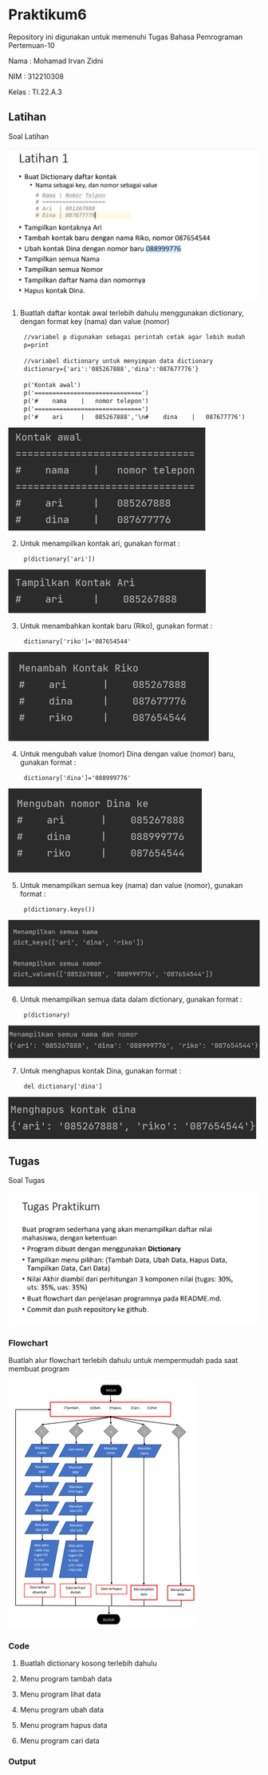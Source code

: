 # Praktikum6

Repository ini digunakan untuk memenuhi Tugas Bahasa Pemrograman Pertemuan-10

Nama    : Mohamad Irvan Zidni

NIM     : 312210308

Kelas   : TI.22.A.3


## Latihan

Soal Latihan

![Foto](Foto/Soal%20Latihan.png)

1. Buatlah daftar kontak awal terlebih dahulu menggunakan dictionary, dengan format key (nama) dan value (nomor)

        //variabel p digunakan sebagai perintah cetak agar lebih mudah
        p=print

        //variabel dictionary untuk menyimpan data dictionary
        dictionary={'ari':'085267888','dina':'087677776'}

        p('Kontak awal')
        p('==============================')
        p('#    nama    |   nomor telepon')
        p('==============================')
        p('#    ari     |   085267888','\n#    dina    |   087677776')

![Foto](Foto/Tampil%20kontak%20awal.png)

2. Untuk menampilkan kontak ari, gunakan format :

        p(dictionary['ari'])

![Foto](Foto/Tampil%20kontak%20ari.png)

3. Untuk menambahkan kontak baru (Riko), gunakan format :

        dictionary['riko']='087654544'

![Foto](Foto/Tambah%20kontak.png)

4. Untuk mengubah value (nomor) Dina dengan value (nomor) baru, gunakan format :

        dictionary['dina']='088999776'

![Foto](Foto/Ubah%20nomor.png)

5. Untuk menampilkan semua key (nama) dan value (nomor), gunakan format :

        p(dictionary.keys())

![Foto](Foto/Tampil%20semua%20nama%20dan%20nomor.png)

6. Untuk menampilkan semua data dalam dictionary, gunakan format :

        p(dictionary)

![Foto](Foto/Tampil%20semua%20data.png)

7. Untuk menghapus kontak Dina, gunakan format :

        del dictionary['dina']

![Foto](Foto/Hapus%20kontak%20dina.png)

## Tugas

Soal Tugas

![Foto](Foto/Soal%20Tugas.png)

### Flowchart

Buatlah alur flowchart terlebih dahulu untuk mempermudah pada saat membuat program

![Foto](Foto/Flowchart%20Tugas.png)

### Code

1. Buatlah dictionary kosong terlebih dahulu



2. Menu program tambah data



3. Menu program lihat data



4. Menu program ubah data



5. Menu program hapus data



6. Menu program cari data

### Output